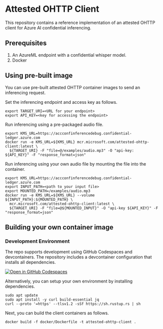 # Attested OHTTP Client
This repository contains a reference implementation of an attested OHTTP client for 
Azure AI confidential inferencing.

## Prerequisites 

1. An AzureML endpoint with a confidential whisper model. 
2. Docker 

## Using pre-built image
You can use pre-built attested OHTTP container images to send an inferencing request. 

Set the inferencing endpoint and access key as follows.
```
export TARGET_URI=<URL for your endpoint>
export API_KEY=<key for accessing the endpoint>
```

Run inferencing using a pre-packaged audio file. 
```
export KMS_URL=https://accconfinferencedebug.confidential-ledger.azure.com
docker run -e KMS_URL=${KMS_URL} mcr.microsoft.com/attested-ohttp-client:latest \
  ${TARGET_URI} -F "file=@/examples/audio.mp3" -O "api-key: ${API_KEY}" -F "response_format=json"
```

Run inferencing using your own audio file by mounting the file into the container.
```
export KMS_URL=https://accconfinferencedebug.confidential-ledger.azure.com
export INPUT_PATH=<path to your input file>
export MOUNTED_PATH=/examples/audio.mp3
docker run -e KMS_URL=${KMS_URL} --volume ${INPUT_PATH}:${MOUNTED_PATH} \
  mcr.microsoft.com/attested-ohttp-client:latest \
  ${TARGET_URI} -F "file=@${MOUNTED_INPUT}" -O "api-key ${API_KEY}" -F "response_format=json"
```

## Building your own container image

### Development Environment

The repo supports development using GitHub Codespaces and devcontainers. The repository includes a devcontainer configuration that installs all dependencies. 

[![Open in GitHub Codespaces](https://github.com/codespaces/badge.svg)](https://codespaces.new/kapilvgit/ohttp)

Alternatively, you can setup your own environment by installing dependencies.
```
sudo apt update
sudo apt install -y curl build-essential jq
curl --proto '=https' --tlsv1.2 -sSf https://sh.rustup.rs | sh
```

Next, you can build the client containers as follows. 

```
docker build -f docker/Dockerfile -t attested-ohttp-client .
```